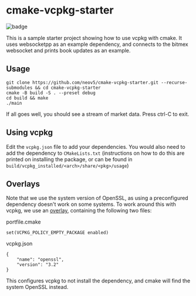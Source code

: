 # cmake-vcpkg-starter

![badge](https://github.com/neov5/cmake-vcpkg-starter/actions/workflows/cmake-single-platform.yml/badge.svg)

This is a sample starter project showing how to use vcpkg with cmake. It uses 
websocketpp as an example dependency, and connects to the bitmex websocket and 
prints book updates as an example.

## Usage

```
git clone https://github.com/neov5/cmake-vcpkg-starter.git --recurse-submodules && cd cmake-vcpkg-starter
cmake -B build -S . --preset debug
cd build && make
./main
```

If all goes well, you should see a stream of market data. Press ctrl-C to exit.

## Using vcpkg

Edit the `vcpkg.json` file to add your dependencies. You would also need to add 
the dependency to `CMakeLists.txt` (instructions on how to do this are printed 
on installing the package, or can be found in `build/vcpkg_installed/<arch>/share/<pkg>/usage`)

## Overlays

Note that we use the system version of OpenSSL, as using a preconfigured
dependency doesn't work on some systems. To work around this with vcpkg, we use 
an [overlay](https://learn.microsoft.com/en-us/vcpkg/concepts/overlay-ports),
containing the following two files:

portfile.cmake
```
set(VCPKG_POLICY_EMPTY_PACKAGE enabled)
```

vcpkg.json
```
{
    "name": "openssl",
    "version": "3.2"
}
```

This configures vcpkg to not install the dependency, and cmake will find the 
system OpenSSL instead.
